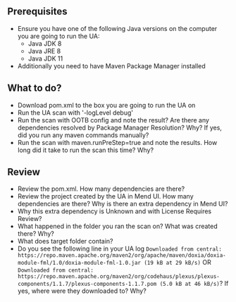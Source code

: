 ## Prerequisites
* Ensure you have one of the following Java versions on the computer you are going to run the UA: 
  * Java JDK 8
  * Java JRE 8
  * Java JDK 11
* Additionally you need to have Maven Package Manager installed 

## What to do?
* Download pom.xml to the box you are going to run the UA on
* Run the UA scan with '-logLevel debug'
* Run the scan with OOTB config and note the result? Are there any dependencies resolved by Package Manager Resolution? Why? If yes, did you run any maven commands manually?
* Run the scan with maven.runPreStep=true and note the results. How long did it take to run the scan this time? Why? 

## Review
* Review the pom.xml. How many dependencies are there?
* Review the project created by the UA in Mend UI. How many dependencies are there? Why is there an extra dependency in Mend UI?
* Why this extra dependency is Unknown and with License Requires Review? 
* What happened in the folder you ran the scan on? What was created there? Why?
* What does target folder contain?
* Do you see the following line in your UA log `Downloaded from central: https://repo.maven.apache.org/maven2/org/apache/maven/doxia/doxia-module-fml/1.0/doxia-module-fml-1.0.jar (19 kB at 29 kB/s)` OR `Downloaded from central: https://repo.maven.apache.org/maven2/org/codehaus/plexus/plexus-components/1.1.7/plexus-components-1.1.7.pom (5.0 kB at 46 kB/s)`? If yes, where were they downloaded to? Why? 

